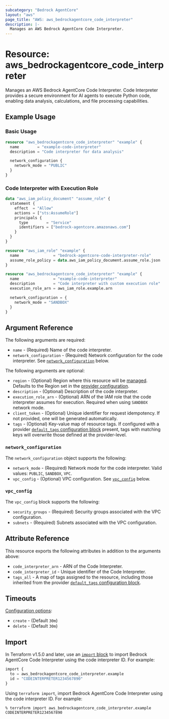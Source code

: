 ```yaml
---
subcategory: "Bedrock AgentCore"
layout: "aws"
page_title: "AWS: aws_bedrockagentcore_code_interpreter"
description: |-
  Manages an AWS Bedrock AgentCore Code Interpreter.
---
```


# Resource: aws_bedrockagentcore_code_interpreter

Manages an AWS Bedrock AgentCore Code Interpreter. Code Interpreter provides a secure environment for AI agents to execute Python code, enabling data analysis, calculations, and file processing capabilities.

## Example Usage

### Basic Usage

```terraform
resource "aws_bedrockagentcore_code_interpreter" "example" {
  name        = "example-code-interpreter"
  description = "Code interpreter for data analysis"

  network_configuration {
    network_mode = "PUBLIC"
  }
}
```

### Code Interpreter with Execution Role

```terraform
data "aws_iam_policy_document" "assume_role" {
  statement {
    effect  = "Allow"
    actions = ["sts:AssumeRole"]
    principals {
      type        = "Service"
      identifiers = ["bedrock-agentcore.amazonaws.com"]
    }
  }
}

resource "aws_iam_role" "example" {
  name               = "bedrock-agentcore-code-interpreter-role"
  assume_role_policy = data.aws_iam_policy_document.assume_role.json
}

resource "aws_bedrockagentcore_code_interpreter" "example" {
  name               = "example-code-interpreter"
  description        = "Code interpreter with custom execution role"
  execution_role_arn = aws_iam_role.example.arn

  network_configuration = {
    network_mode = "SANDBOX"
  }
}
```

## Argument Reference

The following arguments are required:

* `name` - (Required) Name of the code interpreter.
* `network_configuration` - (Required) Network configuration for the code interpreter. See [`network_configuration`](#network_configuration) below.

The following arguments are optional:

* `region` - (Optional) Region where this resource will be [managed](https://docs.aws.amazon.com/general/latest/gr/rande.html#regional-endpoints). Defaults to the Region set in the [provider configuration](https://registry.terraform.io/providers/hashicorp/aws/latest/docs#aws-configuration-reference).
* `description` - (Optional) Description of the code interpreter.
* `execution_role_arn` - (Optional) ARN of the IAM role that the code interpreter assumes for execution. Required when using `SANDBOX` network mode.
* `client_token` - (Optional) Unique identifier for request idempotency. If not provided, one will be generated automatically.
* `tags` - (Optional) Key-value map of resource tags. If configured with a provider [`default_tags` configuration block](https://registry.terraform.io/providers/hashicorp/aws/latest/docs#default_tags-configuration-block) present, tags with matching keys will overwrite those defined at the provider-level.

### `network_configuration`

The `network_configuration` object supports the following:

* `network_mode` - (Required) Network mode for the code interpreter. Valid values: `PUBLIC`, `SANDBOX`, `VPC`.
* `vpc_config` - (Optional) VPC configuration. See [`vpc_config`](#vpc_config) below.

### `vpc_config`

The `vpc_config` block supports the following:

* `security_groups` - (Required) Security groups associated with the VPC configuration.
* `subnets` - (Required) Subnets associated with the VPC configuration.

## Attribute Reference

This resource exports the following attributes in addition to the arguments above:

* `code_interpreter_arn` - ARN of the Code Interpreter.
* `code_interpreter_id` - Unique identifier of the Code Interpreter.
* `tags_all` - A map of tags assigned to the resource, including those inherited from the provider [`default_tags` configuration block](https://registry.terraform.io/providers/hashicorp/aws/latest/docs#default_tags-configuration-block).

## Timeouts

[Configuration options](https://developer.hashicorp.com/terraform/language/resources/syntax#operation-timeouts):

* `create` - (Default `30m`)
* `delete` - (Default `30m`)

## Import

In Terraform v1.5.0 and later, use an [`import` block](https://developer.hashicorp.com/terraform/language/import) to import Bedrock AgentCore Code Interpreter using the code interpreter ID. For example:

```terraform
import {
  to = aws_bedrockagentcore_code_interpreter.example
  id = "CODEINTERPRETER1234567890"
}
```

Using `terraform import`, import Bedrock AgentCore Code Interpreter using the code interpreter ID. For example:

```console
% terraform import aws_bedrockagentcore_code_interpreter.example CODEINTERPRETER1234567890
```
